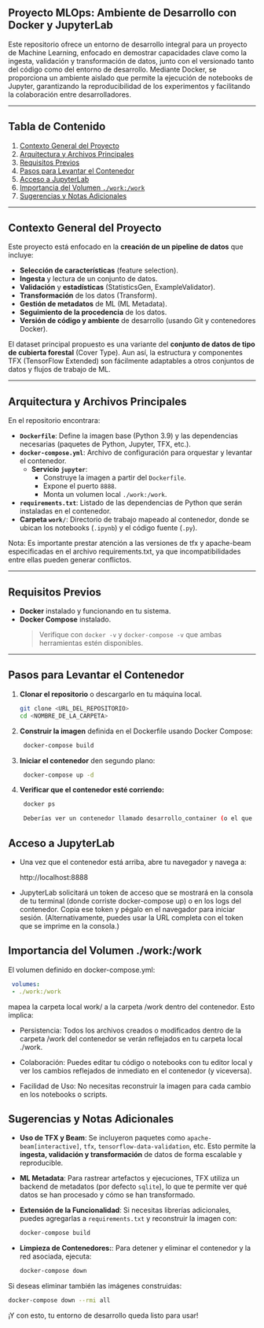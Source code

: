 ## Proyecto MLOps: Ambiente de Desarrollo con Docker y JupyterLab

Este repositorio ofrece un entorno de desarrollo integral para un proyecto de Machine Learning, enfocado en demostrar capacidades clave como la ingesta, validación y transformación de datos, junto con el versionado tanto del código como del entorno de desarrollo. Mediante Docker, se proporciona un ambiente aislado que permite la ejecución de notebooks de Jupyter, garantizando la reproducibilidad de los experimentos y facilitando la colaboración entre desarrolladores.

---

## Tabla de Contenido

1. [Contexto General del Proyecto](#contexto-general-del-proyecto)
2. [Arquitectura y Archivos Principales](#arquitectura-y-archivos-principales)
3. [Requisitos Previos](#requisitos-previos)
4. [Pasos para Levantar el Contenedor](#pasos-para-levantar-el-contenedor)
5. [Acceso a JupyterLab](#acceso-a-jupyterlab)
6. [Importancia del Volumen `./work:/work`](#importancia-del-volumen-workwork)
7. [Sugerencias y Notas Adicionales](#sugerencias-y-notas-adicionales)

---

## Contexto General del Proyecto

Este proyecto está enfocado en la **creación de un pipeline de datos** que incluye:

- **Selección de características** (feature selection).
- **Ingesta** y lectura de un conjunto de datos.
- **Validación** y **estadísticas** (StatisticsGen, ExampleValidator).
- **Transformación** de los datos (Transform).
- **Gestión de metadatos** de ML (ML Metadata).
- **Seguimiento de la procedencia** de los datos.
- **Versión de código y ambiente** de desarrollo (usando Git y contenedores Docker).

El dataset principal propuesto es una variante del **conjunto de datos de tipo de cubierta forestal** (Cover Type). Aun así, la estructura y componentes TFX (TensorFlow Extended) son fácilmente adaptables a otros conjuntos de datos y flujos de trabajo de ML.

---

## Arquitectura y Archivos Principales

En el repositorio encontrara:

- **`Dockerfile`**: Define la imagen base (Python 3.9) y las dependencias necesarias (paquetes de Python, Jupyter, TFX, etc.).
- **`docker-compose.yml`**: Archivo de configuración para orquestar y levantar el contenedor.  
  - **Servicio `jupyter`**:
    - Construye la imagen a partir del `Dockerfile`.
    - Expone el puerto `8888`.
    - Monta un volumen local `./work:/work`.
- **`requirements.txt`**: Listado de las dependencias de Python que serán instaladas en el contenedor.
- **Carpeta `work/`**: Directorio de trabajo mapeado al contenedor, donde se ubican los notebooks (`.ipynb`) y el código fuente (`.py`).

Nota: Es importante prestar atención a las versiones de tfx y apache-beam especificadas en el archivo requirements.txt, ya que incompatibilidades entre ellas pueden generar conflictos.

---

## Requisitos Previos

- **Docker** instalado y funcionando en tu sistema.
- **Docker Compose** instalado.  
  > Verifique con `docker -v` y `docker-compose -v` que ambas herramientas estén disponibles.

---

## Pasos para Levantar el Contenedor

1. **Clonar el repositorio** o descargarlo en tu máquina local.
   ```bash
   git clone <URL_DEL_REPOSITORIO>
   cd <NOMBRE_DE_LA_CARPETA>


2. **Construir la imagen** definida en el Dockerfile usando Docker Compose:
   ```bash
    docker-compose build

3. **Iniciar el contenedor** den segundo plano:
   ```bash
    docker-compose up -d

4. **Verificar que el contenedor esté corriendo:**
   ```bash
    docker ps

    Deberías ver un contenedor llamado desarrollo_container (o el que hayas definido en docker-compose.yml) en ejecución.

## Acceso a JupyterLab

- Una vez que el contenedor está arriba, abre tu navegador y navega a:

    http://localhost:8888

- JupyterLab solicitará un token de acceso que se mostrará en la consola de tu terminal (donde corriste docker-compose up) o en los logs del contenedor. Copia ese token y pégalo en el navegador para iniciar sesión. (Alternativamente, puedes usar la URL completa con el token que se imprime en la consola.)


## Importancia del Volumen ./work:/work

El volumen definido en docker-compose.yml:

   ```yaml
    volumes:
    - ./work:/work
```
mapea la carpeta local work/ a la carpeta /work dentro del contenedor. Esto implica:

- Persistencia: Todos los archivos creados o modificados dentro de la carpeta /work del contenedor se verán reflejados en tu carpeta local ./work.

- Colaboración: Puedes editar tu código o notebooks con tu editor local y ver los cambios reflejados de inmediato en el contenedor (y viceversa).

- Facilidad de Uso: No necesitas reconstruir la imagen para cada cambio en los notebooks o scripts.

## Sugerencias y Notas Adicionales

- **Uso de TFX y Beam**: Se incluyeron paquetes como `apache-beam[interactive]`, `tfx`, `tensorflow-data-validation`, etc. Esto permite la **ingesta, validación y transformación** de datos de forma escalable y reproducible.

- **ML Metadata**: Para rastrear artefactos y ejecuciones, TFX utiliza un backend de metadatos (por defecto `sqlite`), lo que te permite ver qué datos se han procesado y cómo se han transformado.

- **Extensión de la Funcionalidad**: Si necesitas librerías adicionales, puedes agregarlas a `requirements.txt` y reconstruir la imagen con:
  ```bash
  docker-compose build

- **Limpieza de Contenedores:**: Para detener y eliminar el contenedor y la red asociada, ejecuta:
  ```bash
  docker-compose down

Si deseas eliminar también las imágenes construidas:
  ```bash
  docker-compose down --rmi all
  ```

¡Y con esto, tu entorno de desarrollo queda listo para usar!
